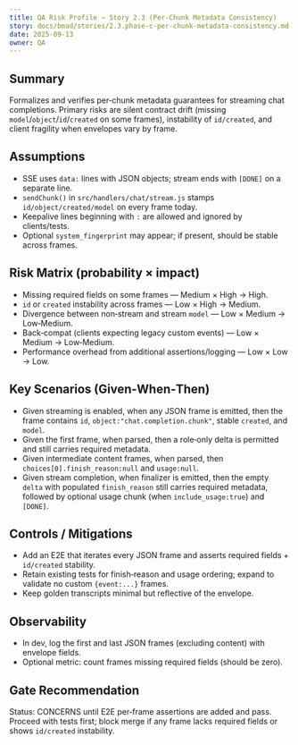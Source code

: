 ```yaml
---
title: QA Risk Profile — Story 2.3 (Per‑Chunk Metadata Consistency)
story: docs/bmad/stories/2.3.phase-c-per-chunk-metadata-consistency.md
date: 2025-09-13
owner: QA
---
```


## Summary

Formalizes and verifies per‑chunk metadata guarantees for streaming chat completions. Primary risks are silent contract drift (missing `model`/`object`/`id`/`created` on some frames), instability of `id/created`, and client fragility when envelopes vary by frame.

## Assumptions

- SSE uses `data:` lines with JSON objects; stream ends with `[DONE]` on a separate line.
- `sendChunk()` in `src/handlers/chat/stream.js` stamps `id/object/created/model` on every frame today.
- Keepalive lines beginning with `:` are allowed and ignored by clients/tests.
- Optional `system_fingerprint` may appear; if present, should be stable across frames.

## Risk Matrix (probability × impact)

- Missing required fields on some frames — Medium × High → High.
- `id` or `created` instability across frames — Low × High → Medium.
- Divergence between non‑stream and stream `model` — Low × Medium → Low‑Medium.
- Back‑compat (clients expecting legacy custom events) — Low × Medium → Low‑Medium.
- Performance overhead from additional assertions/logging — Low × Low → Low.

## Key Scenarios (Given‑When‑Then)

- Given streaming is enabled, when any JSON frame is emitted, then the frame contains `id`, `object:"chat.completion.chunk"`, stable `created`, and `model`.
- Given the first frame, when parsed, then a role‑only delta is permitted and still carries required metadata.
- Given intermediate content frames, when parsed, then `choices[0].finish_reason:null` and `usage:null`.
- Given stream completion, when finalizer is emitted, then the empty `delta` with populated `finish_reason` still carries required metadata, followed by optional usage chunk (when `include_usage:true`) and `[DONE]`.

## Controls / Mitigations

- Add an E2E that iterates every JSON frame and asserts required fields + `id/created` stability.
- Retain existing tests for finish‑reason and usage ordering; expand to validate no custom `{event:...}` frames.
- Keep golden transcripts minimal but reflective of the envelope.

## Observability

- In dev, log the first and last JSON frames (excluding content) with envelope fields.
- Optional metric: count frames missing required fields (should be zero).

## Gate Recommendation

Status: CONCERNS until E2E per‑frame assertions are added and pass. Proceed with tests first; block merge if any frame lacks required fields or shows `id/created` instability.
